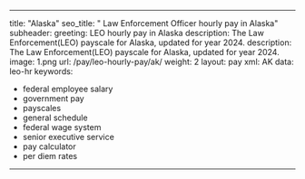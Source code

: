 ---

title: "Alaska"
seo_title: " Law Enforcement Officer hourly pay in Alaska"
subheader:
     greeting: LEO hourly pay in Alaska
     description: The Law Enforcement(LEO) payscale for Alaska, updated for year 2024.
description: The Law Enforcement(LEO) payscale for Alaska, updated for year 2024.
image: 1.png
url: /pay/leo-hourly-pay/ak/
weight: 2
layout: pay
xml: AK
data: leo-hr
keywords:
- federal employee salary
- government pay
- payscales
- general schedule
- federal wage system
- senior executive service
- pay calculator
- per diem rates




---